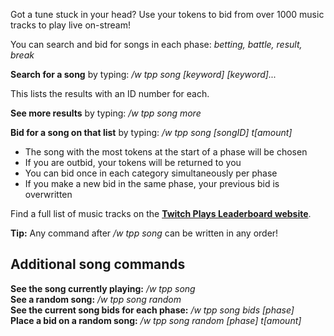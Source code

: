 Got a tune stuck in your head?  Use your tokens to bid from over 1000 music tracks to play live on-stream!

You can search and bid for songs in each phase:  *betting, battle, result, break*

**Search for a song** by typing: */w tpp song [keyword] [keyword]...*

This lists the results with an ID number for each.

**See more results** by typing: */w tpp song more* 

**Bid for a song on that list** by typing: */w tpp song [songID] t[amount]*

* The song with the most tokens at the start of a phase will be chosen
* If you are outbid, your tokens will be returned to you
* You can bid once in each category simultaneously per phase
* If you make a new bid in the same phase, your previous bid is overwritten

Find a full list of music tracks on the [**Twitch Plays Leaderboard website**](https://twitchplaysleaderboard.info/pbr/songs/).

**Tip:** Any command after */w tpp song* can be written in any order!

## Additional song commands

**See the song currently playing:** */w tpp song*  
**See a random song:** */w tpp song random*  
**See the current song bids for each phase:** */w tpp song bids [phase]*  
**Place a bid on a random song:** */w tpp song random [phase] t[amount]*